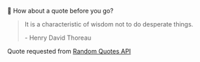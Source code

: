 📣 How about a quote before you go?

> It is a characteristic of wisdom not to do desperate things.
>
> <p>- Henry David Thoreau</p>

Quote requested from [Random Quotes API](https://github.com/lukePeavey/quotable)

